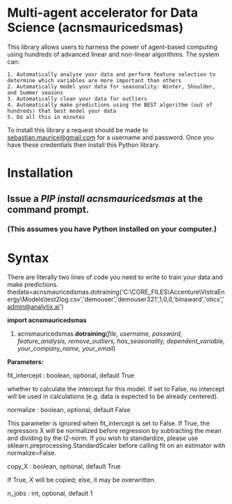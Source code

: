 # Multi-agent accelerator for Data Science (acnsmauricedsmas)
This library allows users to harness the power of agent-based computing using hundreds of advanced linear and non-linear algorithms.  The system can:

    1. Automatically analyse your data and perform feature selection to determine which variables are more important than others
    2. Automatically model your data for seasonality: Winter, Shoulder, and Summer seasons
    3. Automatically clean your data for outliers
    4. Automatically make predictions using the BEST algorithm (out of hundreds) that best model your data
    5. Do all this in minutes

To install this library a request should be made to sebastian.maurice@gmail.com for a username and password.  Once you have these credentials then install this Python library.

# Installation
 ## Issue a _PIP install acnsmauricedsmas_ at the command prompt.  
 ### (This assumes you have Python installed on your computer.)

# Syntax
There are literally two lines of code you need to write to train your data and make predictions.
thedata=acnsmauricedsmas.dotraining('C:\\CORE_FILES\\Accenture\\VistraEnergy\\Models\\test2log.csv','demouser','demouser321',1,0,0,'binaward','otics','admin@analytix.ai')

**import acnsmauricedsmas**
1. acnsmauricedsmas.**dotraining**(_file, username, password, feature_analysis, remove_outliers, has_seasonality, dependent_variable, your_company_name, your_email_)

**Parameters:**	

fit_intercept : boolean, optional, default True

whether to calculate the intercept for this model. If set to False, no intercept will be used in calculations (e.g. data is expected to be already centered).

normalize : boolean, optional, default False

This parameter is ignored when fit_intercept is set to False. If True, the regressors X will be normalized before regression by subtracting the mean and dividing by the l2-norm. If you wish to standardize, please use sklearn.preprocessing.StandardScaler before calling fit on an estimator with normalize=False.

copy_X : boolean, optional, default True

If True, X will be copied; else, it may be overwritten.

n_jobs : int, optional, default 1
